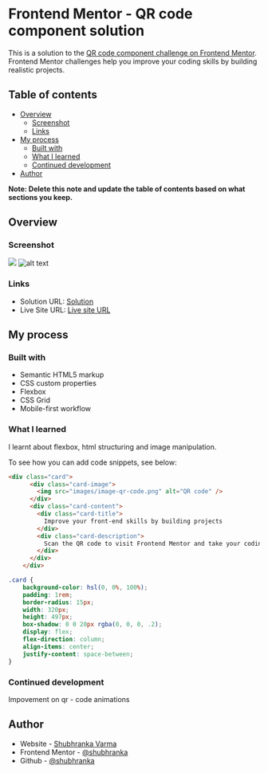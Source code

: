 # Frontend Mentor - QR code component solution

This is a solution to the [QR code component challenge on Frontend Mentor](https://www.frontendmentor.io/challenges/qr-code-component-iux_sIO_H). Frontend Mentor challenges help you improve your coding skills by building realistic projects. 

## Table of contents

- [Overview](#overview)
  - [Screenshot](#screenshot)
  - [Links](#links)
- [My process](#my-process)
  - [Built with](#built-with)
  - [What I learned](#what-i-learned)
  - [Continued development](#continued-development)
- [Author](#author)

**Note: Delete this note and update the table of contents based on what sections you keep.**

## Overview

### Screenshot

![](./screenshot.jpg)
![alt text](image.png)

### Links

- Solution URL: [Solution](https://github.com/shubhranka/frontend-mentor-qr-code/)
- Live Site URL: [Live site URL](https://shubhranka.github.io/frontend-mentor-qr-code/)

## My process

### Built with

- Semantic HTML5 markup
- CSS custom properties
- Flexbox
- CSS Grid
- Mobile-first workflow

### What I learned

I learnt about flexbox, html structuring and image manipulation.

To see how you can add code snippets, see below:

```html
<div class="card">
      <div class="card-image">
        <img src="images/image-qr-code.png" alt="QR code" />
      </div>
      <div class="card-content">
        <div class="card-title">
          Improve your front-end skills by building projects
        </div>
        <div class="card-description">
          Scan the QR code to visit Frontend Mentor and take your coding skills to the next level
        </div>
      </div>
    </div>
```
```css
.card {
    background-color: hsl(0, 0%, 100%);
    padding: 1rem;
    border-radius: 15px;
    width: 320px;
    height: 497px;
    box-shadow: 0 0 20px rgba(0, 0, 0, .2);
    display: flex;
    flex-direction: column;
    align-items: center;
    justify-content: space-between;
}

```

### Continued development

Impovement on qr - code animations

## Author

- Website - [Shubhranka Varma](https://www.portferminal.in)
- Frontend Mentor - [@shubhranka](https://www.frontendmentor.io/profile/shubhranka)
- Github - [@shubhranka](https://github.com/shubhranka)

